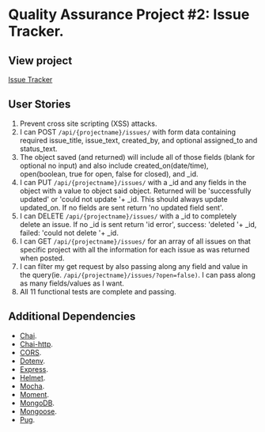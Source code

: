 # Quality Assurance Project #2: Issue Tracker.

## View project

[Issue Tracker](https://issue-tracker-kel.glitch.me/)

## User Stories

1. Prevent cross site scripting (XSS) attacks.
2. I can POST <code>/api/{projectname}/issues/</code> with form data containing required issue_title, issue_text, created_by, and optional assigned_to and status_text.
3. The object saved (and returned) will include all of those fields (blank for optional no input) and also include created_on(date/time), open(boolean, true for open, false for closed), and \_id.
4. I can PUT <code>/api/{projectname}/issues/</code> with a \_id and any fields in the object with a value to object said object. Returned will be 'successfully updated' or 'could not update '+ \_id. This should always update updated_on. If no fields are sent return 'no updated field sent'.
5. I can DELETE <code>/api/{projectname}/issues/</code> with a \_id to completely delete an issue. If no \_id is sent return 'id error', success: 'deleted '+ \_id, failed: 'could not delete '+ \_id.
6. I can GET <code>/api/{projectname}/issues/</code> for an array of all issues on that specific project with all the information for each issue as was returned when posted.
7. I can filter my get request by also passing along any field and value in the query(ie. <code>/api/{projectname}/issues/?open=false)</code>. I can pass along as many fields/values as I want.
8. All 11 functional tests are complete and passing.

## Additional Dependencies

- [Chai](https://www.npmjs.com/package/chai).
- [Chai-http](https://www.npmjs.com/package/chai-http).
- [CORS](https://www.npmjs.com/package/cors).
- [Dotenv](https://www.npmjs.com/package/dotenv).
- [Express](https://www.npmjs.com/package/express).
- [Helmet](https://www.npmjs.com/package/helmet).
- [Mocha](https://www.npmjs.com/package/mocha).
- [Moment](https://www.npmjs.com/package/moment).
- [MongoDB](https://www.npmjs.com/package/mongodb).
- [Mongoose](https://www.npmjs.com/package/mongoose).
- [Pug](https://www.npmjs.com/package/pug).
